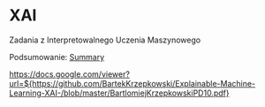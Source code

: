 # XAI
Zadania z Interpretowalnego Uczenia Maszynowego

Podsumowanie:
[Summary](https://github.com/BartekKrzepkowski/Explainable-Machine-Learning-XAI-/blob/master/BartlomiejKrzepkowskiPD10.pdf)

https://docs.google.com/viewer?url=${https://github.com/BartekKrzepkowski/Explainable-Machine-Learning-XAI-/blob/master/BartlomiejKrzepkowskiPD10.pdf}
